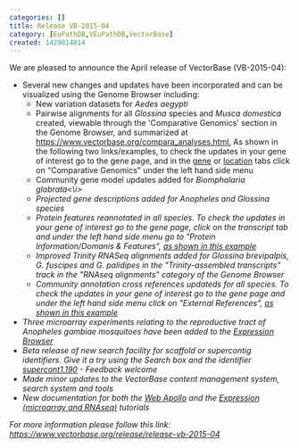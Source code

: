 ```yaml
---
categories: []
title: Release VB-2015-04
category: [EuPathDB,VEuPathDB,VectorBase]
created: 1429814014
---
```

We are pleased to announce the April release of VectorBase (VB-2015-04):
<ul>
<li>Several new changes and updates have been incorporated and can be visualized using the Genome Browser including:

<ul>
<li> New variation datasets for <i>Aedes aegypti</i></li>
<li> Pairwise alignments for all <i>Glossina</i> species and <i>Musca domestica</i> created, viewable through the 'Comparative Genomics' section in the Genome Browser, and summarized at <a href="https://www.vectorbase.org/compara_analyses.html">https://www.vectorbase.org/compara_analyses.html.</a> As shown in the following two links/examples, to check the updates in your gene of interest go to the gene page, and in the <a href="/Glossina_brevipalpis/Gene/Compara?g=GBRI013429;r=Scaffold18:12708-14452;t=GBRI013429-RA">gene</a> or <a href="/Glossina_brevipalpis/Location/Compara?db=core;r=Scaffold18:12708-14452">location</a> tabs click on "Comparative Genomics" under the left hand side menu</li>
<li> Community gene model updates added for <i>Biomphalaria glabrata<\i></li>
<li> Projected gene descriptions added for <i>Anopheles</i> and <i>Glossina</i> species</li>
<li> Protein features reannotated in all species. To check the updates in your gene of interest go to the gene page, click on the transcript tab and under the left hand side menu go to "Protein Information/Domanis & Features", <a href="https://www.vectorbase.org/Culex_quinquefasciatus/Transcript/Domains?db=core;g=CPIJ000009;r=supercont3.1:439047-442502;t=CPIJ000009-RA">as shown in this example</a></li>
<li> Improved Trinity RNASeq alignments added for <i>Glossina brevipalpis</i>,<i> G. fuscipes</i> and <i>G. palidipes</i> in the "Trinity-assembled transcripts" track in the "RNAseq alignments" category of the Genome Browser</li>
<li> Community annotation cross references updateds for all species. To check the updates in your gene of interest go to the gene page and under the left hand side menu click on "External References", <a href="https://www.vectorbase.org/Culex_quinquefasciatus/Gene/Matches?db=core;g=CPIJ000009;r=supercont3.1:439047-442502;t=CPIJ000009-RA">as shown in this example</a></li>
</ul>
</li>

<li>Three microarray experiments relating to the reproductive tract of <i>Anopheles gambiae</i> mosquitoes have been added to the <a href="https://www.vectorbase.org/expression-browser/">Expression Browser</a></li>
<li> Beta release of new search facility for scaffold or supercontig identifiers. Give it a try using the Search box and the identifier <a href="/search/site/supercont1.190?&site=%22Genome%22">supercont1.190</a> - Feedback welcome</li>
<li> Made minor updates to the VectorBase content management system, search system and tools</li>
<li>New documentation for both the <a href="https://www.vectorbase.org/tutorials/community-annotation-tutorials/manual-annotation-web-apollo">Web Apollo</a> and the <a href="https://www.vectorbase.org/tutorials/tools-and-resources-tutorials/expression-browser-and-expression-map">Expression (microarray and RNAseq)</a> tutorials</li>
</ul>

For more information please follow this link:
https://www.vectorbase.org/release/release-vb-2015-04
